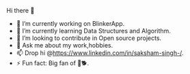  Hi there 👋

- 🔭 I’m currently working on BlinkerApp.
- 🌱 I’m currently learning Data Structures and Algorithm.
- 👯 I’m looking to contribute in Open source projects.
- 💬 Ask me about my work,hobbies.
- 📫 Drop hi @https://www.linkedin.com/in/saksham-singh-/.
- ⚡ Fun fact: Big fan of 🐶🐕.


